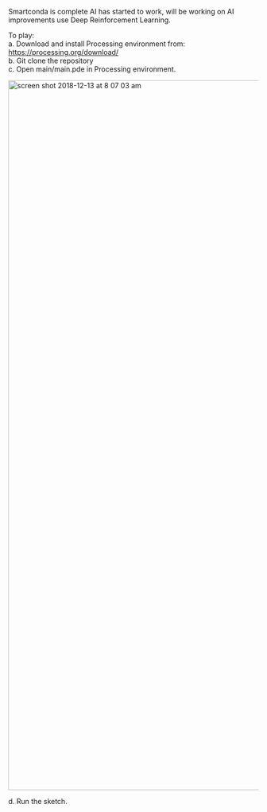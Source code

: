 Smartconda is complete AI has started to work, will be working on AI improvements use Deep Reinforcement Learning.<br />

To play:<br />
a. Download and install Processing environment from: https://processing.org/download/ <br />
b. Git clone the repository <br />
c. Open main/main.pde in Processing environment.<br />

<img width="1428" alt="screen shot 2018-12-13 at 8 07 03 am" src="https://user-images.githubusercontent.com/26655149/49912015-9f966b80-feae-11e8-9802-4041eb4856a3.png">

d. Run the sketch.

